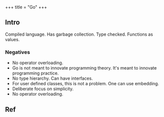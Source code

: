 +++
title = "Go"
+++

## Intro
Compiled language. Has garbage collection. Type checked. Functions as values.

### Negatives
- No operator overloading.
- Go is not meant to innovate programming theory. It's meant to innovate programming practice.	
- No type hierarchy. Can have interfaces.
- For user defined classes, this is not a problem. One can use embedding.
- Deliberate focus on simplicity.
- No operator overloading.

## Ref
<div class="spreadsheet" src="../go.toml"> </div>  

